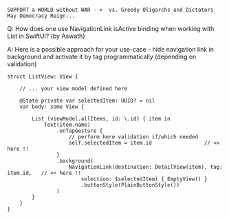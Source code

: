 ```
SUPPORT a WORLD without WAR -->  vs. Greedy Oligarchs and Dictators
May Democracy Reign... 
```

Q: How does one use NavigationLink isActive binding when working with List in SwiftUI? (by Aswath)

A: Here is a possible approach for your use-case - hide navigation link in background and
activate it by tag programmatically (depending on validation)

```
struct ListView: View {
    
    // ... your view model defined here

    @State private var selectedItem: UUID? = nil
    var body: some View {

        List (viewModel.allItems, id: \.id) { item in
            Text(item.name)
                .onTapGesture {
                    // perform here validation if/which needed
                    self.selectedItem = item.id                 // << here !!
                }
                .background(
                    NavigationLink(destination: DetailView(item), tag: item.id,   // << here !!
                        selection: $selectedItem) { EmptyView() }
                        .buttonStyle(PlainButtonStyle())
                )
        }
    }
}
```
